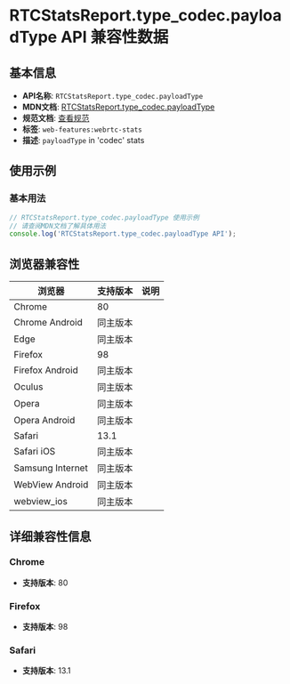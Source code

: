 # RTCStatsReport.type_codec.payloadType API 兼容性数据

## 基本信息

- **API名称**: `RTCStatsReport.type_codec.payloadType`
- **MDN文档**: [RTCStatsReport.type_codec.payloadType](https://developer.mozilla.org/docs/Web/API/RTCCodecStats/payloadType)
- **规范文档**: [查看规范](https://w3c.github.io/webrtc-stats/#dom-rtccodecstats-payloadtype)
- **标签**: `web-features:webrtc-stats`
- **描述**: `payloadType` in 'codec' stats

## 使用示例

### 基本用法

```javascript
// RTCStatsReport.type_codec.payloadType 使用示例
// 请查阅MDN文档了解具体用法
console.log('RTCStatsReport.type_codec.payloadType API');
```

## 浏览器兼容性

| 浏览器 | 支持版本 | 说明 |
|--------|----------|------|
| Chrome | 80 |  |
| Chrome Android | 同主版本 |  |
| Edge | 同主版本 |  |
| Firefox | 98 |  |
| Firefox Android | 同主版本 |  |
| Oculus | 同主版本 |  |
| Opera | 同主版本 |  |
| Opera Android | 同主版本 |  |
| Safari | 13.1 |  |
| Safari iOS | 同主版本 |  |
| Samsung Internet | 同主版本 |  |
| WebView Android | 同主版本 |  |
| webview_ios | 同主版本 |  |

## 详细兼容性信息

### Chrome

- **支持版本**: 80

### Firefox

- **支持版本**: 98

### Safari

- **支持版本**: 13.1

